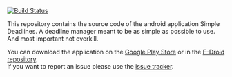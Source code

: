 [![Build Status](https://travis-ci.org/casimir/simpleDeadlines.svg?branch=devel)](https://travis-ci.org/casimir/simpleDeadlines)

This repository contains the source code of the android application Simple Deadlines. A deadline manager meant to be as simple as possible to use. And most important not overkill.  
  
You can download the application on the [Google Play Store](https://play.google.com/store/apps/details?id=com.casimirlab.simpleDeadlines) or in the [F-Droid repository](http://f-droid.org/repository/browse/?%20fdid=com.casimirlab.simpleDeadlines).  
If you want to report an issue please use the [issue tracker](https://github.com/chibibi/simpleDeadlines/issues).
